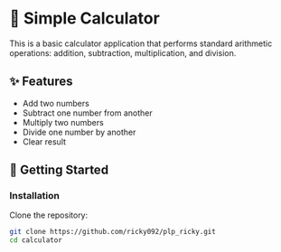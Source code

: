 # 🧮 Simple Calculator

This is a basic calculator application that performs standard arithmetic operations: addition, subtraction, multiplication, and division.

## ✨ Features

- Add two numbers
- Subtract one number from another
- Multiply two numbers
- Divide one number by another
- Clear result

## 🚀 Getting Started


### Installation

Clone the repository:

```bash
git clone https://github.com/ricky092/plp_ricky.git
cd calculator
